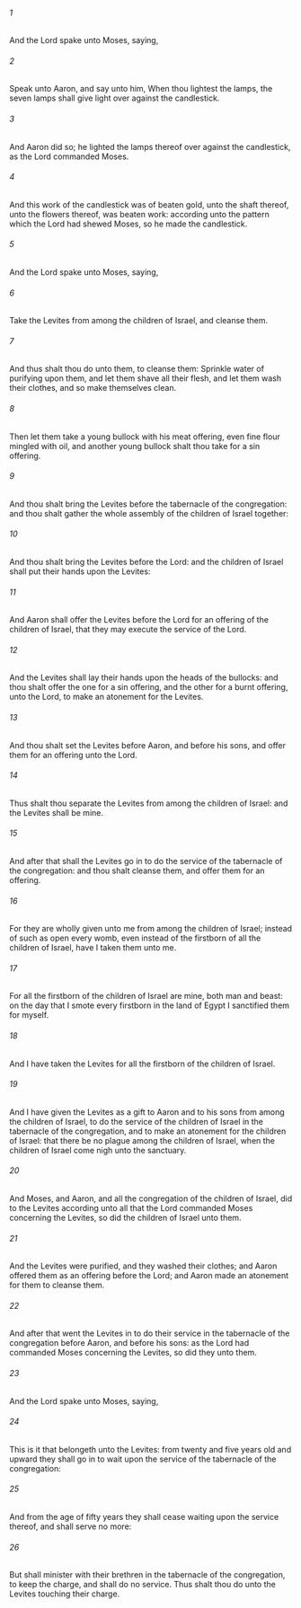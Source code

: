 ###### 1
And the Lord spake unto Moses, saying,

###### 2
Speak unto Aaron, and say unto him, When thou lightest the lamps, the seven lamps shall give light over against the candlestick.

###### 3
And Aaron did so; he lighted the lamps thereof over against the candlestick, as the Lord commanded Moses.

###### 4
And this work of the candlestick was of beaten gold, unto the shaft thereof, unto the flowers thereof, was beaten work: according unto the pattern which the Lord had shewed Moses, so he made the candlestick.

###### 5
And the Lord spake unto Moses, saying,

###### 6
Take the Levites from among the children of Israel, and cleanse them.

###### 7
And thus shalt thou do unto them, to cleanse them: Sprinkle water of purifying upon them, and let them shave all their flesh, and let them wash their clothes, and so make themselves clean.

###### 8
Then let them take a young bullock with his meat offering, even fine flour mingled with oil, and another young bullock shalt thou take for a sin offering.

###### 9
And thou shalt bring the Levites before the tabernacle of the congregation: and thou shalt gather the whole assembly of the children of Israel together:

###### 10
And thou shalt bring the Levites before the Lord: and the children of Israel shall put their hands upon the Levites:

###### 11
And Aaron shall offer the Levites before the Lord for an offering of the children of Israel, that they may execute the service of the Lord.

###### 12
And the Levites shall lay their hands upon the heads of the bullocks: and thou shalt offer the one for a sin offering, and the other for a burnt offering, unto the Lord, to make an atonement for the Levites.

###### 13
And thou shalt set the Levites before Aaron, and before his sons, and offer them for an offering unto the Lord.

###### 14
Thus shalt thou separate the Levites from among the children of Israel: and the Levites shall be mine.

###### 15
And after that shall the Levites go in to do the service of the tabernacle of the congregation: and thou shalt cleanse them, and offer them for an offering.

###### 16
For they are wholly given unto me from among the children of Israel; instead of such as open every womb, even instead of the firstborn of all the children of Israel, have I taken them unto me.

###### 17
For all the firstborn of the children of Israel are mine, both man and beast: on the day that I smote every firstborn in the land of Egypt I sanctified them for myself.

###### 18
And I have taken the Levites for all the firstborn of the children of Israel.

###### 19
And I have given the Levites as a gift to Aaron and to his sons from among the children of Israel, to do the service of the children of Israel in the tabernacle of the congregation, and to make an atonement for the children of Israel: that there be no plague among the children of Israel, when the children of Israel come nigh unto the sanctuary.

###### 20
And Moses, and Aaron, and all the congregation of the children of Israel, did to the Levites according unto all that the Lord commanded Moses concerning the Levites, so did the children of Israel unto them.

###### 21
And the Levites were purified, and they washed their clothes; and Aaron offered them as an offering before the Lord; and Aaron made an atonement for them to cleanse them.

###### 22
And after that went the Levites in to do their service in the tabernacle of the congregation before Aaron, and before his sons: as the Lord had commanded Moses concerning the Levites, so did they unto them.

###### 23
And the Lord spake unto Moses, saying,

###### 24
This is it that belongeth unto the Levites: from twenty and five years old and upward they shall go in to wait upon the service of the tabernacle of the congregation:

###### 25
And from the age of fifty years they shall cease waiting upon the service thereof, and shall serve no more:

###### 26
But shall minister with their brethren in the tabernacle of the congregation, to keep the charge, and shall do no service. Thus shalt thou do unto the Levites touching their charge.

